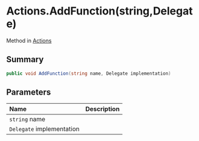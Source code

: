 # Actions.AddFunction(string,Delegate)

Method in [Actions](/api/csharp/yarn.unity.actions.md)

## Summary



```csharp
public void AddFunction(string name, Delegate implementation)
```

## Parameters

|Name|Description|
|:---|:---|
|`string` name||
|`Delegate` implementation||


